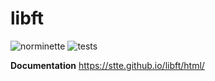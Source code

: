 # libft
![norminette](https://github.com/Stte/libft/workflows/Norminette/badge.svg)
![tests](https://github.com/Stte/libft/workflows/Tests/badge.svg)


**Documentation**
https://stte.github.io/libft/html/
